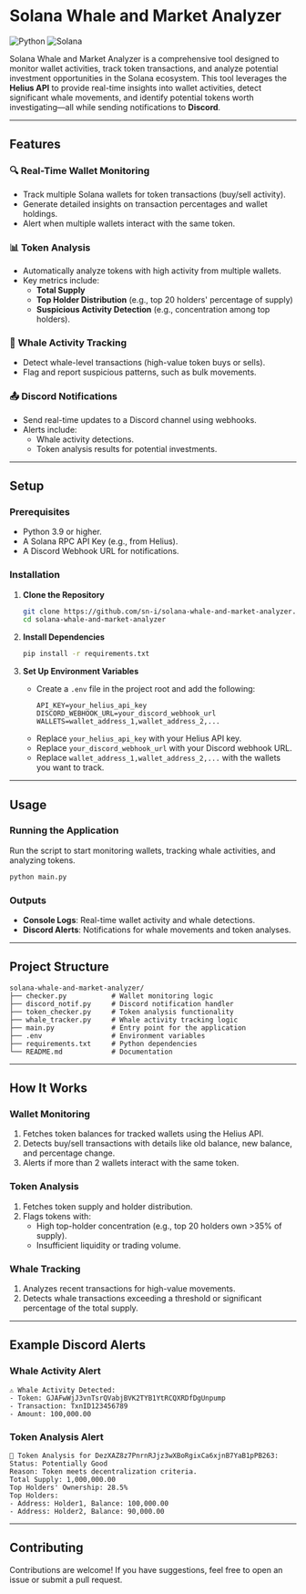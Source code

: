 # **Solana Whale and Market Analyzer**

![Python](https://img.shields.io/badge/Python-3.9%2B-blue?style=flat-square) ![Solana](https://img.shields.io/badge/Solana-Market%20Analyzer-orange?style=flat-square)

Solana Whale and Market Analyzer is a comprehensive tool designed to monitor wallet activities, track token transactions, and analyze potential investment opportunities in the Solana ecosystem. This tool leverages the **Helius API** to provide real-time insights into wallet activities, detect significant whale movements, and identify potential tokens worth investigating—all while sending notifications to **Discord**.

---

## **Features**
### 🔍 **Real-Time Wallet Monitoring**
- Track multiple Solana wallets for token transactions (buy/sell activity).
- Generate detailed insights on transaction percentages and wallet holdings.
- Alert when multiple wallets interact with the same token.

### 📊 **Token Analysis**
- Automatically analyze tokens with high activity from multiple wallets.
- Key metrics include:
  - **Total Supply**  
  - **Top Holder Distribution** (e.g., top 20 holders' percentage of supply)
  - **Suspicious Activity Detection** (e.g., concentration among top holders).

### 🐋 **Whale Activity Tracking**
- Detect whale-level transactions (high-value token buys or sells).
- Flag and report suspicious patterns, such as bulk movements.

### 📤 **Discord Notifications**
- Send real-time updates to a Discord channel using webhooks.
- Alerts include:
  - Whale activity detections.
  - Token analysis results for potential investments.

---

## **Setup**

### Prerequisites
- Python 3.9 or higher.
- A Solana RPC API Key (e.g., from Helius).
- A Discord Webhook URL for notifications.

### Installation
1. **Clone the Repository**
   ```bash
   git clone https://github.com/sn-i/solana-whale-and-market-analyzer.git
   cd solana-whale-and-market-analyzer
   ```

2. **Install Dependencies**
   ```bash
   pip install -r requirements.txt
   ```

3. **Set Up Environment Variables**
   - Create a `.env` file in the project root and add the following:
     ```
     API_KEY=your_helius_api_key
     DISCORD_WEBHOOK_URL=your_discord_webhook_url
     WALLETS=wallet_address_1,wallet_address_2,...
     ```
   - Replace `your_helius_api_key` with your Helius API key.
   - Replace `your_discord_webhook_url` with your Discord webhook URL.
   - Replace `wallet_address_1,wallet_address_2,...` with the wallets you want to track.

---

## **Usage**

### Running the Application
Run the script to start monitoring wallets, tracking whale activities, and analyzing tokens.
```bash
python main.py
```

### Outputs
- **Console Logs**: Real-time wallet activity and whale detections.
- **Discord Alerts**: Notifications for whale movements and token analyses.

---

## **Project Structure**
```
solana-whale-and-market-analyzer/
├── checker.py           # Wallet monitoring logic
├── discord_notif.py     # Discord notification handler
├── token_checker.py     # Token analysis functionality
├── whale_tracker.py     # Whale activity tracking logic
├── main.py              # Entry point for the application
├── .env                 # Environment variables
├── requirements.txt     # Python dependencies
└── README.md            # Documentation
```

---

## **How It Works**

### Wallet Monitoring
1. Fetches token balances for tracked wallets using the Helius API.
2. Detects buy/sell transactions with details like old balance, new balance, and percentage change.
3. Alerts if more than 2 wallets interact with the same token.

### Token Analysis
1. Fetches token supply and holder distribution.
2. Flags tokens with:
   - High top-holder concentration (e.g., top 20 holders own >35% of supply).
   - Insufficient liquidity or trading volume.

### Whale Tracking
1. Analyzes recent transactions for high-value movements.
2. Detects whale transactions exceeding a threshold or significant percentage of the total supply.

---

## **Example Discord Alerts**

### Whale Activity Alert
```
⚠️ Whale Activity Detected:
- Token: GJAFwWjJ3vnTsrQVabjBVK2TYB1YtRCQXRDfDgUnpump
- Transaction: TxnID123456789
- Amount: 100,000.00
```

### Token Analysis Alert
```
🚨 Token Analysis for DezXAZ8z7PnrnRJjz3wXBoRgixCa6xjnB7YaB1pPB263:
Status: Potentially Good
Reason: Token meets decentralization criteria.
Total Supply: 1,000,000.00
Top Holders' Ownership: 28.5%
Top Holders:
- Address: Holder1, Balance: 100,000.00
- Address: Holder2, Balance: 90,000.00
```

---

## **Contributing**
Contributions are welcome! If you have suggestions, feel free to open an issue or submit a pull request.
